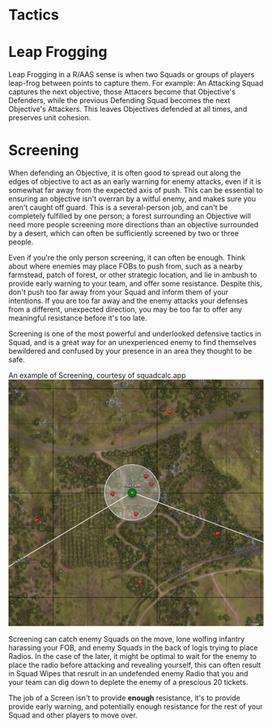 # Tactics

# Leap Frogging

Leap Frogging in a R/AAS sense is when two Squads or groups of players leap-frog between points to capture them. For example: An Attacking Squad captures the next objective, those Attacers become that Objective's Defenders, while the previous Defending Squad becomes the next Objective's Attackers.
This leaves Objectives defended at all times, and preserves unit cohesion.

# Screening

When defending an Objective, it is often good to spread out along the edges of objective to act as an early warning for enemy attacks, even if it is somewhat far away from the expected axis of push.
This can be essential to ensuring an objective isn't overran by a witful enemy, and makes sure you aren't caught off guard. This is a several-person job, and can't be completely fulfilled by one person; a forest surrounding
an Objective will need more people screening more directions than an objective surrounded by a desert, which can often be sufficiently screened by two or three people.

Even if you're the only person screening, it can often be enough. Think about where enemies may place FOBs to push from, such as a nearby farmstead, patch of forest, or other strategic location, and lie in ambush to provide early warning to your team, and offer some resistance.
Despite this, don't push too far away from your Squad and inform them of your intentions. If you are too far away and the enemy attacks your defenses from a different, unexpected direction, you may be too far to offer any meaningful resistance before it's too late.

Screening is one of the most powerful and underlooked defensive tactics in Squad, and is a great way for an unexperienced enemy to find themselves bewildered and confused by your presence in an area they thought to be safe.

An example of Screening, courtesy of squadcalc.app
![An example of Screening, courtesy of squadcalc.app](screening.jpg)

Screening can catch enemy Squads on the move, lone wolfing infantry harassing your FOB, and enemy Squads in the back of logis trying to place Radios.
In the case of the later, it might be optimal to wait for the enemy to place the radio before attacking and revealing yourself, this can often result in Squad Wipes that resrult in an undefended enemy Radio that you and your team can dig down to deplete the enemy of a prescious 20 tickets.

The job of a Screen isn't to provide **enough** resistance, it's to provide provide early warning, and potentially enough resistance for the rest of your Squad and other players to move over.

